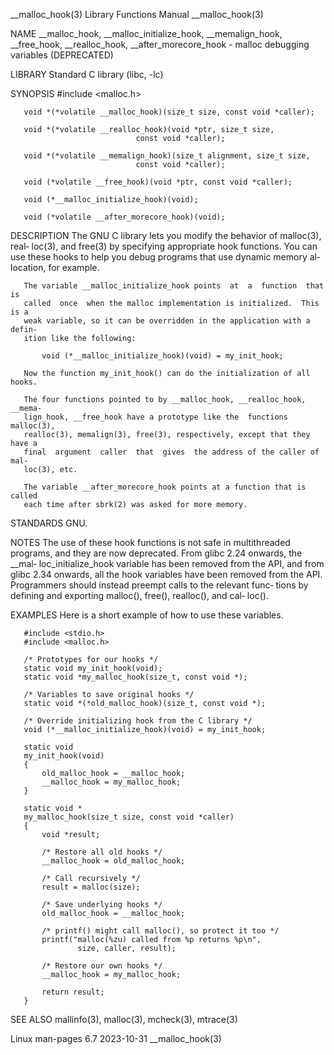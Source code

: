 __malloc_hook(3)           Library Functions Manual           __malloc_hook(3)

NAME
       __malloc_hook,  __malloc_initialize_hook, __memalign_hook, __free_hook,
       __realloc_hook,  __after_morecore_hook  -  malloc  debugging  variables
       (DEPRECATED)

LIBRARY
       Standard C library (libc, -lc)

SYNOPSIS
       #include <malloc.h>

       void *(*volatile __malloc_hook)(size_t size, const void *caller);

       void *(*volatile __realloc_hook)(void *ptr, size_t size,
                                const void *caller);

       void *(*volatile __memalign_hook)(size_t alignment, size_t size,
                                const void *caller);

       void (*volatile __free_hook)(void *ptr, const void *caller);

       void (*__malloc_initialize_hook)(void);

       void (*volatile __after_morecore_hook)(void);

DESCRIPTION
       The  GNU  C  library  lets  you modify the behavior of malloc(3), real‐
       loc(3), and free(3) by specifying appropriate hook functions.  You  can
       use  these hooks to help you debug programs that use dynamic memory al‐
       location, for example.

       The variable __malloc_initialize_hook points  at  a  function  that  is
       called  once  when the malloc implementation is initialized.  This is a
       weak variable, so it can be overridden in the application with a defin‐
       ition like the following:

           void (*__malloc_initialize_hook)(void) = my_init_hook;

       Now the function my_init_hook() can do the initialization of all hooks.

       The four functions pointed to by __malloc_hook, __realloc_hook, __mema‐
       lign_hook, __free_hook have a prototype like the  functions  malloc(3),
       realloc(3), memalign(3), free(3), respectively, except that they have a
       final  argument  caller  that  gives  the address of the caller of mal‐
       loc(3), etc.

       The variable __after_morecore_hook points at a function that is  called
       each time after sbrk(2) was asked for more memory.

STANDARDS
       GNU.

NOTES
       The  use of these hook functions is not safe in multithreaded programs,
       and they are now deprecated.   From  glibc  2.24  onwards,  the  __mal‐
       loc_initialize_hook  variable  has  been removed from the API, and from
       glibc 2.34 onwards, all the hook variables have been removed  from  the
       API.   Programmers  should  instead preempt calls to the relevant func‐
       tions by defining and exporting malloc(), free(), realloc(),  and  cal‐
       loc().

EXAMPLES
       Here is a short example of how to use these variables.

       #include <stdio.h>
       #include <malloc.h>

       /* Prototypes for our hooks */
       static void my_init_hook(void);
       static void *my_malloc_hook(size_t, const void *);

       /* Variables to save original hooks */
       static void *(*old_malloc_hook)(size_t, const void *);

       /* Override initializing hook from the C library */
       void (*__malloc_initialize_hook)(void) = my_init_hook;

       static void
       my_init_hook(void)
       {
           old_malloc_hook = __malloc_hook;
           __malloc_hook = my_malloc_hook;
       }

       static void *
       my_malloc_hook(size_t size, const void *caller)
       {
           void *result;

           /* Restore all old hooks */
           __malloc_hook = old_malloc_hook;

           /* Call recursively */
           result = malloc(size);

           /* Save underlying hooks */
           old_malloc_hook = __malloc_hook;

           /* printf() might call malloc(), so protect it too */
           printf("malloc(%zu) called from %p returns %p\n",
                   size, caller, result);

           /* Restore our own hooks */
           __malloc_hook = my_malloc_hook;

           return result;
       }

SEE ALSO
       mallinfo(3), malloc(3), mcheck(3), mtrace(3)

Linux man-pages 6.7               2023-10-31                  __malloc_hook(3)
